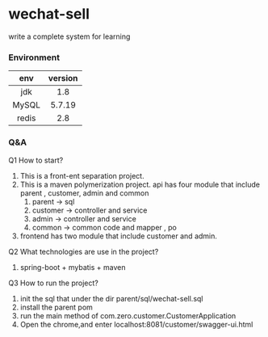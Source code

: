 # wechat-sell
write a complete system for learning   

### Environment

| env   | version |    
| :---:  | :---:  | 
| jdk   | 1.8    | 
| MySQL | 5.7.19 | 
| redis | 2.8    | 

### Q&A
Q1 How to start?
1. This is a front-ent separation project.
2. This is a maven polymerization project.
   api has four module that include parent , customer, admin and common
   1. parent -> sql
   2. customer -> controller and service
   3. admin -> controller and service
   4. common -> common code and mapper , po 
3. frontend has two module that include customer and admin.

Q2 What technologies are use in the project?  
1. spring-boot + mybatis + maven

Q3 How to run the project?   
1. init the sql that under the dir parent/sql/wechat-sell.sql
2. install the parent pom
3. run the main method of com.zero.customer.CustomerApplication
4. Open the chrome,and enter localhost:8081/customer/swagger-ui.html
